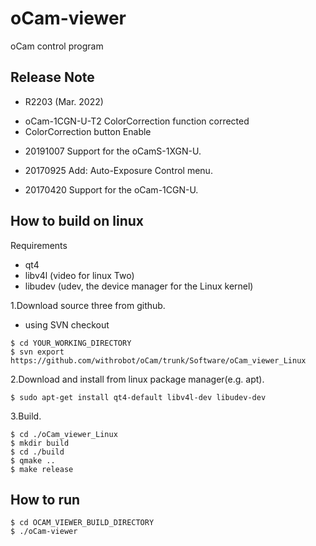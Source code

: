 # oCam-viewer 
oCam control program

## Release Note


* R2203 (Mar. 2022)
- oCam-1CGN-U-T2 ColorCorrection function corrected
- ColorCorrection button Enable

* 20191007
Support for the oCamS-1XGN-U.

* 20170925
Add: Auto-Exposure Control menu.

* 20170420
Support for the oCam-1CGN-U.

## How to build on linux
Requirements
- qt4
- libv4l  (video for linux Two)
- libudev (udev, the device manager for the Linux kernel)

1.Download source three from github.
- using SVN checkout
```
$ cd YOUR_WORKING_DIRECTORY
$ svn export https://github.com/withrobot/oCam/trunk/Software/oCam_viewer_Linux
```

2.Download and install from linux package manager(e.g. apt).
```
$ sudo apt-get install qt4-default libv4l-dev libudev-dev
```

3.Build.
```
$ cd ./oCam_viewer_Linux
$ mkdir build
$ cd ./build
$ qmake ..
$ make release
```

## How to run
```
$ cd OCAM_VIEWER_BUILD_DIRECTORY
$ ./oCam-viewer
```
